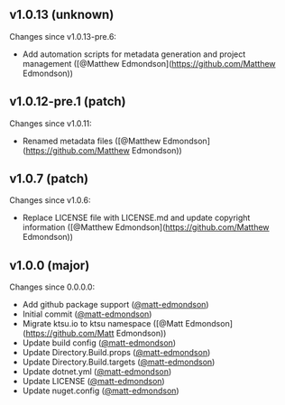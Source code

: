 ## v1.0.13 (unknown)

Changes since v1.0.13-pre.6:

- Add automation scripts for metadata generation and project management ([@Matthew Edmondson](https://github.com/Matthew Edmondson))

## v1.0.12-pre.1 (patch)

Changes since v1.0.11:

- Renamed metadata files ([@Matthew Edmondson](https://github.com/Matthew Edmondson))

## v1.0.7 (patch)

Changes since v1.0.6:

- Replace LICENSE file with LICENSE.md and update copyright information ([@Matthew Edmondson](https://github.com/Matthew Edmondson))

## v1.0.0 (major)

Changes since 0.0.0.0:

- Add github package support ([@matt-edmondson](https://github.com/matt-edmondson))
- Initial commit ([@matt-edmondson](https://github.com/matt-edmondson))
- Migrate ktsu.io to ktsu namespace ([@Matt Edmondson](https://github.com/Matt Edmondson))
- Update build config ([@matt-edmondson](https://github.com/matt-edmondson))
- Update Directory.Build.props ([@matt-edmondson](https://github.com/matt-edmondson))
- Update Directory.Build.targets ([@matt-edmondson](https://github.com/matt-edmondson))
- Update dotnet.yml ([@matt-edmondson](https://github.com/matt-edmondson))
- Update LICENSE ([@matt-edmondson](https://github.com/matt-edmondson))
- Update nuget.config ([@matt-edmondson](https://github.com/matt-edmondson))


